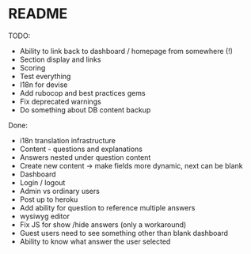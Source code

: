 # README

TODO:
* Ability to link back to dashboard / homepage from somewhere (!)
* Section display and links
* Scoring
* Test everything
* I18n for devise
* Add rubocop and best practices gems
* Fix deprecated warnings
* Do something about DB content backup

Done:
* i18n translation infrastructure
* Content - questions and explanations
* Answers nested under question content
* Create new content -> make fields more dynamic, next can be blank
* Dashboard
* Login / logout
* Admin vs ordinary users
* Post up to heroku
* Add ability for question to reference multiple answers
* wysiwyg editor
* Fix JS for show /hide answers (only a workaround)
* Guest users need to see something other than blank dashboard
* Ability to know what answer the user selected

